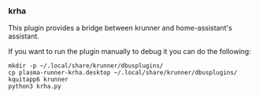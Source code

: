 ### krha

This plugin provides a bridge between krunner and home-assistant's assistant.

If you want to run the plugin manually to debug it you can do the following:  

```shell
mkdir -p ~/.local/share/krunner/dbusplugins/
cp plasma-runner-krha.desktop ~/.local/share/krunner/dbusplugins/
kquitapp6 krunner
python3 krha.py
```

